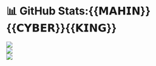 # 📊 GitHub Stats:{{𝗠𝗔𝗛𝗜𝗡}}{{𝗖𝗬𝗕𝗘𝗥}}{{𝗞𝗜𝗡𝗚}}
![](https://github-readme-stats.vercel.app/api?username=Max-fro-man&theme=dark&hide_border=false&include_all_commits=true&count_private=true)<br/>
![](https://github-readme-streak-stats.herokuapp.com/?user=Max-fro-man&theme=dark&hide_border=false)<br/>
![](https://github-readme-stats.vercel.app/api/top-langs/?username=Max-fro-man&theme=dark&hide_border=false&include_all_commits=true&count_private=true&layout=compact)
